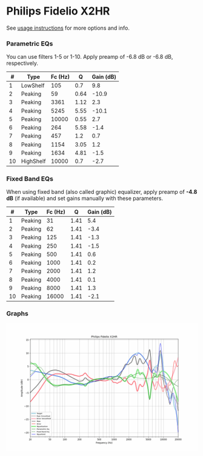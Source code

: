 # Philips Fidelio X2HR
See [usage instructions](https://github.com/jaakkopasanen/AutoEq#usage) for more options and info.

### Parametric EQs
You can use filters 1-5 or 1-10. Apply preamp of -6.8 dB or -6.8 dB, respectively.

|   # | Type      |   Fc (Hz) |    Q |   Gain (dB) |
|-----|-----------|-----------|------|-------------|
|   1 | LowShelf  |       105 | 0.7  |         9.8 |
|   2 | Peaking   |        59 | 0.64 |       -10.9 |
|   3 | Peaking   |      3361 | 1.12 |         2.3 |
|   4 | Peaking   |      5245 | 5.55 |       -10.1 |
|   5 | Peaking   |     10000 | 0.55 |         2.7 |
|   6 | Peaking   |       264 | 5.58 |        -1.4 |
|   7 | Peaking   |       457 | 1.2  |         0.7 |
|   8 | Peaking   |      1154 | 3.05 |         1.2 |
|   9 | Peaking   |      1634 | 4.81 |        -1.5 |
|  10 | HighShelf |     10000 | 0.7  |        -2.7 |

### Fixed Band EQs
When using fixed band (also called graphic) equalizer, apply preamp of **-4.8 dB** (if available) and set gains manually with these parameters.

|   # | Type    |   Fc (Hz) |    Q |   Gain (dB) |
|-----|---------|-----------|------|-------------|
|   1 | Peaking |        31 | 1.41 |         5.4 |
|   2 | Peaking |        62 | 1.41 |        -3.4 |
|   3 | Peaking |       125 | 1.41 |        -1.3 |
|   4 | Peaking |       250 | 1.41 |        -1.5 |
|   5 | Peaking |       500 | 1.41 |         0.6 |
|   6 | Peaking |      1000 | 1.41 |         0.2 |
|   7 | Peaking |      2000 | 1.41 |         1.2 |
|   8 | Peaking |      4000 | 1.41 |         0.1 |
|   9 | Peaking |      8000 | 1.41 |         1.3 |
|  10 | Peaking |     16000 | 1.41 |        -2.1 |

### Graphs
![](./Philips%20Fidelio%20X2HR.png)

